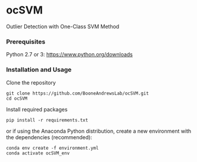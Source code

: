 # ocSVM
Outlier Detection with One-Class SVM Method

### Prerequisites
Python 2.7 or 3: https://www.python.org/downloads

### Installation and Usage
Clone the repository
```
git clone https://github.com/BooneAndrewsLab/ocSVM.git
cd ocSVM
```

Install required packages
```
pip install -r requirements.txt
```

or if using the Anaconda Python distribution, create a new environment with the 
dependencies (recommended):
```
conda env create -f environment.yml
conda activate ocSVM_env
```
